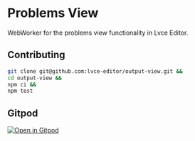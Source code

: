 # Problems View

WebWorker for the problems view functionality in Lvce Editor.

## Contributing

```sh
git clone git@github.com:lvce-editor/output-view.git &&
cd output-view &&
npm ci &&
npm test
```

## Gitpod

[![Open in Gitpod](https://gitpod.io/button/open-in-gitpod.svg)](https://gitpod.io/#https://github.com/lvce-editor/output-view)

